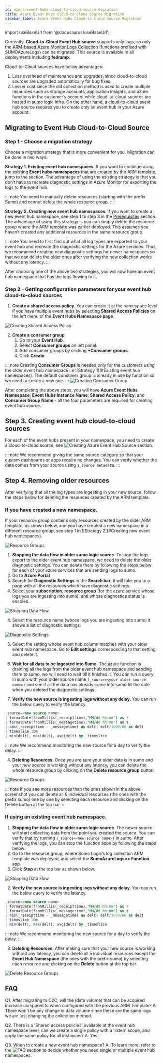 ```yaml
---
id: azure-event-hubs-cloud-to-cloud-source-migration
title: Azure Event Hubs Cloud-to-Cloud Source Migration
sidebar_label: Azure Event Hubs Cloud-to-Cloud Source Migration
---
```


import useBaseUrl from '@docusaurus/useBaseUrl';

Currently, **Cloud-to-Cloud Event Hub source** supports only logs, so only the [ARM-based Azure Monitor Logs Collection](/docs/send-data/collect-from-other-data-sources/azure-monitoring/collect-logs-azure-monitor/) (functions prefixed with SUMOAzureLogs) can be migrated. This source is available in all deployments including **fedramp**.

Cloud-to-Cloud sources have below advantages:
1. Less overhead of maintenance and upgrades, since cloud-to-cloud sources are upgraded automatically for bug fixes.
2. Lesser cost since the old collection method is used to create multiple resources such as storage accounts, application insights, and azure functions in the customer’s account while cloud-to-cloud sources are hosted in sumo logic infra. On the other hand, a cloud-to-cloud event hub source requires you to create only an event hub in your Azure account.

## Migrating to Event Hub Cloud-to-Cloud Source

### Step 1 - Choose a migration strategy

 Choose a migration strategy that is more convenient for you. Migration can be done in two ways:

**Strategy 1. Existing event hub namespaces**. If you want to continue using the existing **Event hubs namespaces** that are created by the ARM template, jump to the section.
The advantage of using the existing strategy is that you don’t have to recreate diagnostic settings in Azure Monitor for exporting the logs to the event hub.

::: note
You need to manually delete resources (starting with the prefix Sumo) and cannot delete the whole resource group.
:::

**Strategy 2. Creating new event hub namespaces**. If you want to create a new event hub namespace, see step 1 to step 3 in the [Prerequisites](/docs/send-data/hosted-collectors/cloud-to-cloud-integration-framework/azure-event-hubs-source/#prerequisites) section. The advantage of using this strategy is you can simply delete the resource group where the ARM template was earlier deployed. This assumes you haven’t created any additional resources in the same resource group.

::: note
You need to first find out what all log types are exported to your event hub and recreate the diagnostic settings for the Azure services. Thus, we recommend creating new diagnostic settings for newer namespaces so that we can delete the older ones after verifying the new collection works without any latency.
:::

After choosing one of the above two strategies, you will now have an event hub namespace that has the logs flowing to it.

### Step 2 - Getting configuration parameters for your event hub cloud-to-cloud sources

1. **Create a shared access policy**. You can create it at the namespace level if you have multiple event hubs by selecting **Shared Access Policies** on the left menu of the **Event Hubs Namespace page**.

![Creating Shared Access Policy](/img/send-data/shared-access-policy.png)

2. **Create a consumer group**
   1. Go to your **Event Hub**.
   2. Select **Consumer groups** on left panel.
   3. Add consumer groups by clicking **+Consumer groups**.
   4. Click **Create**.

::: note
Creating **Consumer Groups** is needed only for the customers using the older event hub namespace i.e ![Strategy 1](#Existing event hub namespaces). The default consumer group is already in use by function so we need to create a new one.
:::
![Creating Consumer Group](/img/send-data/consumer-groups.png)

After completing the above steps, you will have **Azure Event Hubs Namespace**, **Event Hubs Instance Name**, **Shared Access Policy**, and **Consumer Group Name** - all the four parameters are required for creating event hub source.

## Step 3. Creating event hub cloud-to-cloud sources

For each of the event hubs present in your namespace, you need to create a cloud-to-cloud source, see ![Creating Azure Event Hub Source](/docs/send-data/hosted-collectors/cloud-to-cloud-integration-framework/azure-event-hubs-source/#create-an-azure-event-hubssource) section.

::: note
We recommend giving the same source category so that your custom dashboards or apps require no changes. You can verify whether the data comes from your source using `1_source metadata`.
:::

## Step 4. Removing older resources

After verifying that all the log types are ingesting in your new source, follow the steps below for deleting the resources created by the ARM template.

### If you have created a new namespace.

If your resource group contains only resources created by the older ARM template, as shown below, and you have created a new namespace in a different resource group, see step 1 in ![Strategy 2](#Creating new event hub namespaces).

 ![Resource Groups](/img/send-data/removing-resource-step1.png)

 1. **Stopping the data flow in older sumo logic source**. To stop the logs export to the older event hub namespace, we need to delete the older diagnostic settings. You can delete them by following the steps below for each of your azure services that are sending logs to sumo.
   1. Go to **Azure Portal**
   2. Search for **Diagnostic Settings** in the **Search bar**, it will take you to a page with all the resources which have diagnostic settings.
   3. Select your **subscription**, **resource group** (for the azure service whose logs you are ingesting into sumo), and whose diagnostics status is enabled.

  ![Stopping Data Flow](/img/send-data/stopping-dataflow.png)

   4. Select the resource name (whose logs you are ingesting into sumo) it shows a list of diagnostic settings.

  ![Diagnostic Settings](/img/send-data/diagnostic-settings.png)  

   5. Select the setting whose event hub column matches with your older event hub namespace. Go to **Edit settings** corresponding to that setting and delete it.

 2. **Wait for all data to be ingested into Sumo**. The azure function is draining all the logs from the older event hub namespace and sending them to sumo, we will need to wait till it finishes it. You can run a query in sumo with your older source name `(_source=<your older source name>)` and see if all the data has already come into sumo till the date when you deleted the diagnostic settings.

 3. **Verify the new source is ingesting logs without any delay**. You can run the below query to verify the latency.

 ```sql
 _source=<new source name>
| formatDate(fromMillis(_receipttime),"MM/dd hh:mm") as r
| formatDate(fromMillis(_messagetime),"MM/dd hh:mm") as t
| abs(_receipttime - _messagetime) as delt| delt/1000/60 as delt
| timeslice 10m
| min(delt), max(delt), avg(delt) by _timeslice
```

::: note
We recommend monitoring the new source for a day to verify the delay.
:::

 4. **Deleting Resources**. Once you are sure your older data is in sumo and your new source is working without any latency, you can delete the whole resource group by clicking on the **Delete resource group** button.

![Resource Groups](img/send-data/resource-groups-step2.png)

::: note
If you see more resources than the ones shown in the above screenshot you can delete all 6 individual resources (the ones with the prefix sumo) one by one by selecting each resource and clicking on the Delete button at the top bar.
:::

### If using an existing event hub namespace.

1. **Stopping the data flow in older sumo logic source**. The newer source will start collecting data from the point you created the source. You can verify that by running `(_source=<new source name>)` in sumo. After verifying the logs, you can stop the function apps by following the steps below.
  1. Go to the resource group, where Sumo Logic’s log collection ARM template was deployed, and select the **SumoAzureLogs<> Function** app.
  2. Click **Stop** at the top bar as shown below.

  ![Stopping Data Flow](img/send-data/stopping-data-flow2.png)

2. **Verify the new source is ingesting logs without any delay**. You can run the below query to verify the latency.

 ```sql
 _source=<new source name>
| formatDate(fromMillis(_receipttime),"MM/dd hh:mm") as r
| formatDate(fromMillis(_messagetime),"MM/dd hh:mm") as t
| abs(_receipttime - _messagetime) as delt| delt/1000/60 as delt
| timeslice 10m
| min(delt), max(delt), avg(delt) by _timeslice
```
::: note
We recommend monitoring the new source for a day to verify the delay.
:::

3. **Deleting Resources**. After making sure that your new source is working without any latency, you can delete all 5 individual resources except the **Event Hub Namespace** (the ones with the prefix sumo) by selecting each resource and clicking on the **Delete** button at the top bar.

![Delete Resource Groups](/img/send-data/delete-resource-groups.png)

## FAQ

Q1. After migrating to C2C, will the (data volume) that can be acquired increase compared to when configured with the previous ARM Template?
A. There won't be any change in data volume since these are the same logs we are just changing the collection method.

Q2. There is a 'Shared access policies' available at the event hub namespace level, can we create a single policy with a 'listen' scope, and apply the same policy for all instances?
A. Yes.

Q3. When to create a new event hub namespace?
A. To learn more, refer to the ![FAQ](https://learn.microsoft.com/en-us/azure/event-hubs/event-hubs-faq#when-do-i-create-a-new-namespace-vs--use-an-existing-namespace-docs) section to decide whether you need single or multiple event hub namespaces.
